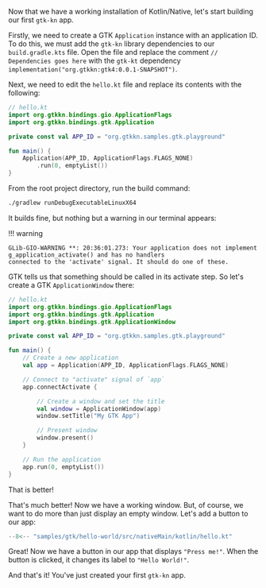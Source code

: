Now that we have a working installation of Kotlin/Native, let's start building our first `gtk-kn` app.

Firstly, we need to create a GTK `Application` instance with an application ID. To do this, we must add the `gtk-kn`
library dependencies to our `build.gradle.kts` file. Open the file and replace the comment `// Dependencies goes here`
with the `gtk-kt` dependency `implementation("org.gtkkn:gtk4:0.0.1-SNAPSHOT")`.

Next, we need to edit the `hello.kt` file and replace its contents with the following:

```kotlin
// hello.kt
import org.gtkkn.bindings.gio.ApplicationFlags
import org.gtkkn.bindings.gtk.Application

private const val APP_ID = "org.gtkkn.samples.gtk.playground"

fun main() {
    Application(APP_ID, ApplicationFlags.FLAGS_NONE)
        .run(0, emptyList())
}
```

From the root project directory, run the build command:

```bash
./gradlew runDebugExecutableLinuxX64
```

It builds fine, but nothing but a warning in our terminal appears:

!!! warning

    GLib-GIO-WARNING **: 20:36:01.273: Your application does not implement g_application_activate() and has no handlers
    connected to the 'activate' signal. It should do one of these.

GTK tells us that something should be called in its activate step. So let's create a GTK `ApplicationWindow` there:

```kotlin
// hello.kt
import org.gtkkn.bindings.gio.ApplicationFlags
import org.gtkkn.bindings.gtk.Application
import org.gtkkn.bindings.gtk.ApplicationWindow

private const val APP_ID = "org.gtkkn.samples.gtk.playground"

fun main() {
    // Create a new application
    val app = Application(APP_ID, ApplicationFlags.FLAGS_NONE)

    // Connect to "activate" signal of `app`
    app.connectActivate {

        // Create a window and set the title
        val window = ApplicationWindow(app)
        window.setTitle("My GTK App")

        // Present window
        window.present()
    }

    // Run the application
    app.run(0, emptyList())
}
```

That is better!

That's much better! Now we have a working window. But, of course, we want to do more than just display an empty window.
Let's add a button to our app:

``` kotlin title="samples/gtk/hello-world/src/nativeMain/kotlin/hello.kt"
--8<-- "samples/gtk/hello-world/src/nativeMain/kotlin/hello.kt"
```

Great! Now we have a button in our app that displays `"Press me!"`. When the button is clicked, it changes its label
to `"Hello World!"`.

And that's it! You've just created your first `gtk-kn` app.
